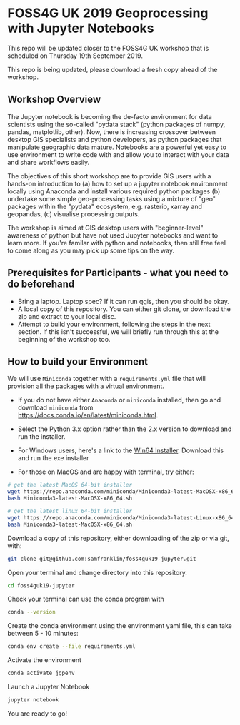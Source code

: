 # FOSS4G UK 2019 Geoprocessing with Jupyter Notebooks

This repo will be updated closer to the FOSS4G UK workshop that is scheduled on Thursday 19th September 2019.

This repo is being updated, please download a fresh copy ahead of the workshop.

## Workshop Overview

The Jupyter notebook is becoming the de-facto environment for data scientists using the so-called "pydata stack" (python packages of numpy, pandas, matplotlib, other). Now, there is increasing crossover between desktop GIS specialists and python developers, as python packages that manipulate geographic data mature. Notebooks are a powerful yet easy to use environment to write code with and allow you to interact with your data and share workflows easily.

The objectives of this short workshop are to provide GIS users with a hands-on introduction to (a) how to set up a jupyter notebook environment locally using Anaconda and install various required python packages (b) undertake some simple geo-processing tasks using a mixture of "geo" packages within the "pydata" ecosystem, e.g. rasterio, xarray and geopandas, (c) visualise processing outputs.

The workshop is aimed at GIS desktop users with "beginner-level" awareness of python but have not used Jupyter notebooks and want to learn more. If you're familar with python and notebooks, then still free feel to come along as you may pick up some tips on the way.

## Prerequisites for Participants - what you need to do beforehand

* Bring a laptop. Laptop spec? If it can run qgis, then you should be okay.
* A local copy of this repository. You can either git clone, or download the zip and extract to your local disc.
* Attempt to build your environment, following the steps in the next section. If this isn't successful, we will briefly run through this at the beginning of the workshop too.

## How to build your Environment

We will use `Miniconda` together with a `requirements.yml` file that will provision all the packages with a virtual environment.

* If you do not have either `Anaconda` or `miniconda` installed, then go and download `miniconda` from https://docs.conda.io/en/latest/miniconda.html.
* Select the Python 3.x option rather than the 2.x version to download and run the installer.

* For Windows users, here's a link to the [Win64 Installer](https://repo.anaconda.com/miniconda/Miniconda3-latest-Windows-x86_64.exe). Download this and run the exe installer

* For those on MacOS and are happy with terminal, try either:

```bash
# get the latest MacOS 64-bit installer
wget https://repo.anaconda.com/miniconda/Miniconda3-latest-MacOSX-x86_64.sh
bash Miniconda3-latest-MacOSX-x86_64.sh
```

```bash
# get the latest linux 64-bit installer
wget https://repo.anaconda.com/miniconda/Miniconda3-latest-Linux-x86_64.sh
bash Miniconda3-latest-MacOSX-x86_64.sh
```

Download a copy of this repository, either downloading of the zip or via git, with:

```bash
git clone git@github.com:samfranklin/foss4guk19-jupyter.git
```

Open your terminal and change directory into this repository.

```bash
cd foss4guk19-jupyter
```

Check your terminal can use the conda program with

```bash
conda --version
```

Create the conda environment using the environment yaml file, this can take between 5 - 10 minutes:

```bash
conda env create --file requirements.yml
```

Activate the environment

```bash
conda activate jgpenv
```

Launch a Jupyter Notebook

```bash
jupyter notebook
```

You are ready to go!
